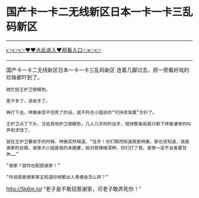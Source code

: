 # 国产卡一卡二无线新区日本一卡一卡三乱码新区

<hr/><a href="https://github.com/etdfr/piqi/issues/1">👉👉👉♥♥点此进入♥观看入口👈👉👉</a><hr/>

国产卡一卡二无线新区日本一卡一卡三乱码新区
连着几脚过去，把一旁看好戏的珍珠都吓到了。

    她忙给王护卫使眼色。

    差不多了，该收手了。

    再打下去，林傲承受不住死了的话，就不符合小姐说的“可持续发展”方针了。

    王护卫点了下头，又给其他护卫使眼色，几人几乎同时出手，很快整条街就只剩下林傲凄惨的叫声和求饶了。

    就在王护卫要收手的时候，林傲突然喊道，“住手！你们既然知道我是林傲，那也该知道，我是谢家的女婿，谢家大小姐是我的未婚妻，她对我情根深种，你们打了我，谢家一定不会善罢甘休……”

    “谢家？就你也配提谢家！”

    “你说若是谢家家主知道你频繁出入青楼会怎么样？”
http://5k6m.lol
    “老子是不敢招惹谢家，可老子敢弄死你！”
